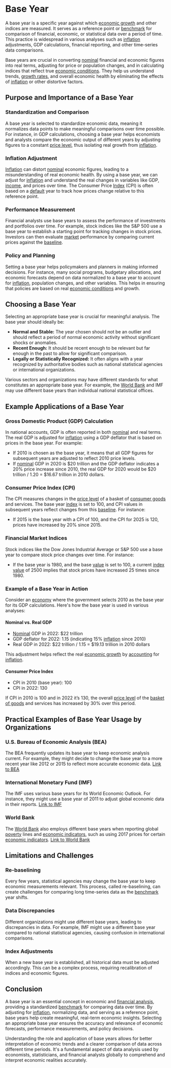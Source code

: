 # Base Year

A base year is a specific year against which [economic growth](../e/economic_growth.md) and other indices are measured. It serves as a reference point or [benchmark](../b/benchmark.md) for comparison of financial, economic, or statistical data over a period of time. This practice is widespread in various analyses such as [inflation](../i/inflation.md) adjustments, GDP calculations, financial reporting, and other time-series data comparisons. 

Base years are crucial in converting [nominal](../n/nominal.md) financial and economic figures into real terms, adjusting for price or population changes, and in calculating indices that reflect true [economic conditions](../e/economic_conditions.md). They help us understand trends, [growth rates](../g/growth_rates_in_trading.md), and overall economic health by eliminating the effects of [inflation](../i/inflation.md) or other distortive factors.

## Purpose and Importance of a Base Year

### Standardization and Comparison
A base year is selected to standardize economic data, meaning it normalizes data points to make meaningful comparisons over time possible. For instance, in GDP calculations, choosing a base year helps economists and analysts compare the economic output of different years by adjusting figures to a constant [price level](../p/price_level.md), thus isolating real growth from [inflation](../i/inflation.md).

### Inflation Adjustment
[Inflation](../i/inflation.md) can distort [nominal](../n/nominal.md) economic figures, leading to a misunderstanding of real economic health. By using a base year, we can adjust for [inflation](../i/inflation.md) and understand the real changes in variables like GDP, [income](../i/income.md), and prices over time. The Consumer Price [Index](../i/index.md) (CPI) is often based on a [default](../d/default.md) year to track how prices change relative to this reference point.

### Performance Measurement
Financial analysts use base years to assess the performance of investments and portfolios over time. For example, stock indices like the S&P 500 use a base year to establish a starting point for tracking changes in stock prices. Investors can then evaluate [market](../m/market.md) performance by comparing current prices against the [baseline](../b/baseline.md).

### Policy and Planning
Setting a base year helps policymakers and planners in making informed decisions. For instance, many social programs, budgetary allocations, and economic forecasts depend on data normalized to a base year to account for [inflation](../i/inflation.md), population changes, and other variables. This helps in ensuring that policies are based on real [economic conditions](../e/economic_conditions.md) and growth.

## Choosing a Base Year

Selecting an appropriate base year is crucial for meaningful analysis. The base year should ideally be:
- **Normal and Stable:** The year chosen should not be an outlier and should reflect a period of normal economic activity without significant shocks or anomalies.
- **Recent Enough:** It should be recent enough to be relevant but far enough in the past to allow for significant comparison.
- **Legally or Statistically Recognized:** It often aligns with a year recognized by authoritative bodies such as national statistical agencies or international organizations.

Various sectors and organizations may have different standards for what constitutes an appropriate base year. For example, the [World Bank](../w/world_bank.md) and IMF may use different base years than individual national statistical offices.

## Example Applications of a Base Year

### Gross Domestic Product (GDP) Calculation
In national accounts, GDP is often reported in both [nominal](../n/nominal.md) and real terms. The real GDP is adjusted for [inflation](../i/inflation.md) using a GDP deflator that is based on prices in the base year. For example:
- If 2010 is chosen as the base year, it means that all GDP figures for subsequent years are adjusted to reflect 2010 price levels.
- If [nominal](../n/nominal.md) GDP in 2020 is $20 trillion and the GDP deflator indicates a 20% price increase since 2010, the real GDP for 2020 would be $20 trillion / 1.20 = $16.67 trillion in 2010 dollars.

### Consumer Price Index (CPI)
The CPI measures changes in the [price level](../p/price_level.md) of a basket of [consumer goods](../c/consumer_goods.md) and services. The base year [index](../i/index.md) is set to 100, and CPI values in subsequent years reflect changes from this [baseline](../b/baseline.md). For instance:
- If 2015 is the base year with a CPI of 100, and the CPI for 2025 is 120, prices have increased by 20% since 2015.

### Financial Market Indices
Stock indices like the Dow Jones Industrial Average or S&P 500 use a base year to compare stock price changes over time. For instance:
- If the base year is 1980, and the base [value](../v/value.md) is set to 100, a current [index](../i/index.md) [value](../v/value.md) of 2500 implies that stock prices have increased 25 times since 1980.

### Example of a Base Year in Action
Consider an [economy](../e/economy.md) where the government selects 2010 as the base year for its GDP calculations. Here's how the base year is used in various analyses:

#### Nominal vs. Real GDP
- [Nominal](../n/nominal.md) GDP in 2022: $22 trillion
- GDP deflator for 2022: 1.15 (indicating 15% [inflation](../i/inflation.md) since 2010)
- Real GDP in 2022: $22 trillion / 1.15 = $19.13 trillion in 2010 dollars

This adjustment helps reflect the real [economic growth](../e/economic_growth.md) by [accounting](../a/accounting.md) for [inflation](../i/inflation.md).

#### Consumer Price Index
- CPI in 2010 (base year): 100
- CPI in 2022: 130

If CPI in 2010 is 100 and in 2022 it’s 130, the overall [price level](../p/price_level.md) of the [basket of goods](../b/basket_of_goods.md) and services has increased by 30% over this period.

## Practical Examples of Base Year Usage by Organizations

### U.S. Bureau of Economic Analysis (BEA)
The BEA frequently updates its base year to keep economic analysis current. For example, they might decide to change the base year to a more recent year like 2012 or 2015 to reflect more accurate economic data. [Link to BEA](https://www.bea.gov/)

### International Monetary Fund (IMF)
The IMF uses various base years for its World Economic Outlook. For instance, they might use a base year of 2011 to adjust global economic data in their reports. [Link to IMF](https://www.imf.org/)

### World Bank
The [World Bank](../w/world_bank.md) also employs different base years when reporting global [poverty](../p/poverty.md) lines and [economic indicators](../e/economic_indicators.md), such as using 2017 prices for certain [economic indicators](../e/economic_indicators.md). [Link to World Bank](https://www.worldbank.org/)

## Limitations and Challenges

### Re-baselining
Every few years, statistical agencies may change the base year to keep economic measurements relevant. This process, called re-baselining, can create challenges for comparing long time-series data as the [benchmark](../b/benchmark.md) year shifts.

### Data Discrepancies
Different organizations might use different base years, leading to discrepancies in data. For example, IMF might use a different base year compared to national statistical agencies, causing confusion in international comparisons.

### Index Adjustments
When a new base year is established, all historical data must be adjusted accordingly. This can be a complex process, requiring recalibration of indices and economic figures.

## Conclusion

A base year is an essential concept in economic and [financial analysis](../f/financial_analysis.md), providing a standardized [benchmark](../b/benchmark.md) for comparing data over time. By adjusting for [inflation](../i/inflation.md), normalizing data, and serving as a reference point, base years help create meaningful, real-term economic insights. Selecting an appropriate base year ensures the accuracy and relevance of economic forecasts, performance measurements, and policy decisions.

Understanding the role and application of base years allows for better interpretation of economic trends and a clearer comparison of data across different time periods. It's a fundamental aspect of data analysis used by economists, statisticians, and financial analysts globally to comprehend and interpret economic realities accurately.